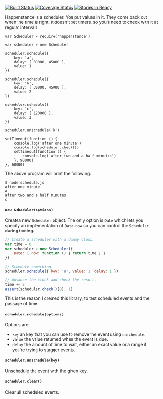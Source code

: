 [![Build Status](https://travis-ci.org/bigeasy/happenstance.svg?branch=master)](https://travis-ci.org/bigeasy/happenstance) [![Coverage Status](https://coveralls.io/repos/bigeasy/happenstance/badge.svg?branch=master&service=github)](https://coveralls.io/github/bigeasy/happenstance?branch=master) [![Stories in Ready](https://badge.waffle.io/bigeasy/happenstance.png?label=ready&title=Ready)](https://waffle.io/bigeasy/happenstance)

Happenstance is a scheduler. You put values in it. They come back out when the
time is right. It doesn't set timers, so you'll need to check with it at regular
intervals.

```
var Scheduler = require('happenstance')

var scheduler = new Scheduler

scheduler.schedule({
    key: 'a',
    delay: [ 30000, 45000 ],
    value: 1
})

scheduler.schedule({
    key: 'b',
    delay: [ 30000, 45000 ],
    value: 2
})

scheduler.schedule({
    key: 'c',
    delay: [ 120000 ],
    value: 3
})

scheduler.unschedule('b')

setTimeout(function () {
    console.log('after one minute')
    console.log(scheduler.check())
    setTimeout(function () {
        console.log('after two and a half minutes')
    }, 90000)
}, 60000)
```

The above program will print the following.

```
$ node schedule.js
after one minute
a
after two and a half minutes
c
```

#### `new Scheduler(options)`

Createa  new `Scheduler` object. The only option is `Date` which lets you
specify an implementation of `Date.now` so you can control the `Scheduler`
during testing.

```javascript
// Create a scheduler with a dummy clock.
var time = 0
var scheduler = new Scheduler({
    Date: { now: function () { return time } }
})

// Schedule something.
scheduler.schedule({ key: 'a', value: 1, delay: 1 })

// Advance the clock and check the result.
time += 2
assert(scheduler.check()[0], 1)
```

This is the reason I created this library, to test scheduled events and the
passage of time.

#### `scheduler.schedule(options)`

Options are:

 * `key` an key that you can use to remove the event using `unschedule`.
 * `value` the value returned when the event is due.
 * `delay` the amount of time to wait, either an exact value or a range if
 you're trying to stagger events.

#### `scheduler.unschedule(key)`

Unschedule the event with the given key.


#### `scheduler.clear()`

Clear all scheduled events.
